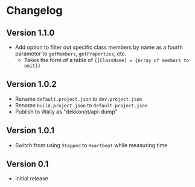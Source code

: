 # Changelog

## Version 1.1.0
- Add option to filter out specific class members by name as a fourth parameter to `getMembers`, `getProperties`, etc.
    - Takes the form of a table of `{[ClassName] = {Array of members to omit}}`

## Version 1.0.2
- Rename `default.project.json` to `dev.project.json`
- Rename `build.project.json` to `default.project.json`
- Publish to Wally as "dekkonot/api-dump"

## Version 1.0.1
- Switch from using `Stepped` to `Heartbeat` while measuring time

## Version 0.1
- Initial release
